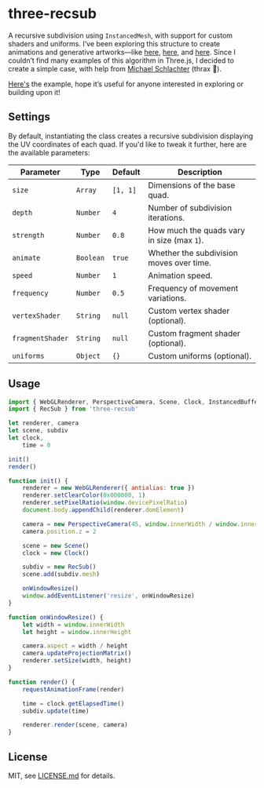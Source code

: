 # three-recsub

A recursive subdivision using `InstancedMesh`, with support for custom shaders and uniforms. I’ve been exploring this structure to create animations and generative artworks—like [here](https://www.instagram.com/p/DGWGRKmvG9R/?igsh=OHI5NHdtc294YjAy), [here](https://www.instagram.com/p/DGTgNLWPBhI/?igsh=OGRwNDJhcG94aHp3), and [here](https://www.instagram.com/p/DGa8BHux9p1/?igsh=MXEwMXJ2ejRzZmlxYw==). Since I couldn’t find many examples of this algorithm in Three.js, I decided to create a simple case, with help from [Michael Schlachter](https://vectorslave.com/) (thrax 🎱).

[Here's](https://marioecg.github.io/three-recsub/) the example, hope it’s useful for anyone interested in exploring or building upon it!

## Settings

By default, instantiating the class creates a recursive subdivision displaying the UV coordinates of each quad. If you'd like to tweak it further, here are the available parameters:

| Parameter        | Type      | Default  | Description                                |
| ---------------- | --------- | -------- | ------------------------------------------ |
| `size`           | `Array`   | `[1, 1]` | Dimensions of the base quad.               |
| `depth`          | `Number`  | `4`      | Number of subdivision iterations.          |
| `strength`       | `Number`  | `0.8`    | How much the quads vary in size (max `1`). |
| `animate`        | `Boolean` | `true`   | Whether the subdivision moves over time.   |
| `speed`          | `Number`  | `1`      | Animation speed.                           |
| `frequency`      | `Number`  | `0.5`    | Frequency of movement variations.          |
| `vertexShader`   | `String`  | `null`   | Custom vertex shader (optional).           |
| `fragmentShader` | `String`  | `null`   | Custom fragment shader (optional).         |
| `uniforms`       | `Object`  | `{}`     | Custom uniforms (optional).                |

## Usage

```js
import { WebGLRenderer, PerspectiveCamera, Scene, Clock, InstancedBufferAttribute } from 'three'
import { RecSub } from 'three-recsub'

let renderer, camera
let scene, subdiv
let clock,
    time = 0

init()
render()

function init() {
    renderer = new WebGLRenderer({ antialias: true })
    renderer.setClearColor(0x000000, 1)
    renderer.setPixelRatio(window.devicePixelRatio)
    document.body.appendChild(renderer.domElement)

    camera = new PerspectiveCamera(45, window.innerWidth / window.innerHeight, 0.1, 100)
    camera.position.z = 2

    scene = new Scene()
    clock = new Clock()

    subdiv = new RecSub()
    scene.add(subdiv.mesh)

    onWindowResize()
    window.addEventListener('resize', onWindowResize)
}

function onWindowResize() {
    let width = window.innerWidth
    let height = window.innerHeight

    camera.aspect = width / height
    camera.updateProjectionMatrix()
    renderer.setSize(width, height)
}

function render() {
    requestAnimationFrame(render)

    time = clock.getElapsedTime()
    subdiv.update(time)

    renderer.render(scene, camera)
}
```

## License

MIT, see [LICENSE.md](http://github.com/mattdesl/canvas-sketch-util/blob/master/LICENSE.md) for details.
